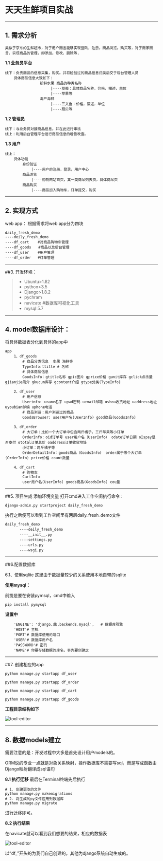 # 天天生鲜项目实战

------

## 1.  需求分析
    类似于京东的生鲜超市，对于用户而言能够实现登陆，注册，商品浏览，购买等，对于商家而言，实现商品的管理，即添加，修改，删除等.
    

**1.1 业务员平台**

    线下：负责商品的信息采集，购买。并将检验过的商品信息归类后交于后台管理人员
        具体商品信息大致如下：
                    新鲜水果 商品的种类名称
                         |----草莓：具体商品名称，价格，描述，单位
                         |----苹果等
                    海产海鲜 
                         |----三文鱼：价格，描述，单位
                         |----扇贝等
                         
**1.2 管理员**

    线下：与业务员对接商品信息，并在此进行审核
    线上：利用后台管理平台进行商品信息的增删改查。
    
**1.3 用户**


    线上：
        具体功能
            身份验证
                |----用户的注册，登录，用户中心
            商品浏览
                |----购物网站首页，某一类商品列表页，具体商品页
            商品购买
                |----商品加入购物车，订单提交，购买

------

## 2. 实现方式

web app：
根据需求将web app分为四块

    daily_fresh_demo
    ----deily_fresh_demo
    ----df_cart    #对商品购物车管理
    ----df_goods　　#商品以及后台管理
    ----df_user    #用户管理
    ----df_order   #订单管理

------

##3. 开发环境：

> * Ubuntu>1.82
> * python>3.5
> * Django>1.8.2
> * pychram
> * navicate  #数据库可视化工具
> * mysql 5.7



------

## 4. model数据库设计：

将具体数据表分化到具体的app中

```
app
    1、df_goods
        # 商品分类信息  水果 海鲜等
        TypeInfo:ttitle # 名称
        # 具体商品信息
        GoodsInfo：gtitle名称 gpic图片 gprice价格 gunit库存 gclick点击量 gjianjie简介 gkucun库存 gcontent介绍 gtype分类(TypeInfo)
        
    2、df_user
        # 用户信息
        Userinfo: uname名字 upwd密码 uemail邮箱 ushou收货地址 uaddress地址 uyoubian邮编 uphone电话
        # 商品浏览：用户浏览过的商品
        GoodsBrowser: user用户名(UserInfo) good商品(GoodsInfo)
        
    3、df_order
        # 大订单：比如一个大订单中包含两斤橘子，三斤苹果等小订单
        OrderInfo：oid订单号 user用户名（UserInfo） odate订单日期 oIspay是否支付 ototal订单总价 oaddress订单收货地址
        小订单：两斤橘子等
        OrderDetailInfo：goods商品（GoodsInfo） order属于哪个大订单(OrderInfo) price价格 count数量
        
    4、df_cart
        # 购物车
        CartInfo
        user用户名(UserInfo) goods商品(GoodsInfo) cou量
```
------
##5. 项目生成
添加环境变量
打开cmd进入工作空间执行命令：

    django-admin.py startproject daily_fresh_demo
执行之后便可以看到工作空间里有两层daily_fresh_demo文件
```
daily_fresh_demo
　　　　----deily_fresh_demo
　　　　----__init__.py
　　　　----settings.py
　　　　----urls.py
　　　　----wsgi.py
```
------
##6.配置数据库

6.1、使用sqlite
这里由于数据量较少的关系使用本地自带的sqlite

**使用mysql：**

前提是要在安装pymsql，cmd中输入

    pip install pymysql

**设置中**

        'ENGINE': 'django.db.backends.mysql',   # 数据库引擎
        'HOST'# 主机
        'PORT'# 数据库使用的端口
        'USER'# 数据库用户名
        'PASSWORD'# 密码
        'NAME'# 你要存储数据的库名，事先要创建之
       


------
##7. 创建相应的app

    python manage.py startapp df_user
    
    python manage.py startapp df_order
    
    python manage.py startapp df_cart
    
    python manage.py startapp df_goods
    
**工程目录结构如下**

![tool-editor](https://images2018.cnblogs.com/blog/1367382/201806/1367382-20180627093113442-2004072605.png)

------
## 8. 数据models建立


需要注意的是：开发过程中大多是首先设计用户models的。


ORM说的专业一点就是对象关系映射，操作数据库不需要写sql，而是写成函数由Django映射翻译成sql语句


**8.1 执行迁移**
最后在Terminal终端先后执行

    # 1. 创建更改的文件
    python manage.py makemigrations
    # 2. 将生成的py文件应用到数据库
    python manage.py migrate
进行迁移即可。


**8.2  执行结果**

在navicate就可以看到我们想要的结果，相应的数据表

![tool-editor](https://images2018.cnblogs.com/blog/1367382/201807/1367382-20180723204322077-904482322.png)

以“df_”开头的为我们自己创建的，其他为django系统自动生成的。
